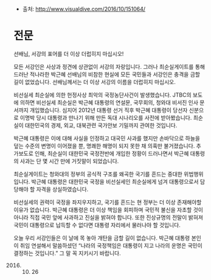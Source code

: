* 출처: http://www.visualdive.com/2016/10/151064/

# 전문

선배님, 서강의 표어를 더 이상 더럽히지 마십시오!

모든 서강인은 사상과 정견에 상관없이 서강의 자랑입니다. 그러나 최순실게이트를 통해 드러난 적나라한 박근혜 선배님의 비참한 현실에 모든 국민들과 서강인은 충격을 금할 길이 없었습니다. 선배님께서는 더 이상 서강의 이름을 더럽히지 마십시오.

비선실세 최순실에 의한 헌정사상 최악의 국정농단사건이 발생했습니다. JTBC의 보도에 의하면 비선실세 최순실은 박근혜 대통령의 연설문, 국무회의, 청와대 비서진 인사 문서까지 개입했습니다. 심지어 2012년 대통령 선거 직후 박근혜 대통령이 당선자 신분으로 이명박 당시 대통령과 만나기 위해 만든 독대 시나리오를 사전에 받아봤습니다. 최순실이 대한민국의 경제, 외교, 대북관련 국가안보 기밀까지 관여한 것입니다.

박근혜 대통령은 이에 대해 사실을 인정하고 대국민 사과를 했지만 손바닥으로 하늘을 덮는 수준의 변명이 이어졌을 뿐, 명쾌한 해명이 되지 못한 채 의혹만 불거졌습니다. 추가보도로 인해, 최순실이 대한민국 국정전반에 개입한 정황이 드러나면서 박근혜 대통령의 사과는 단 몇 시간 만에 거짓말이 되었습니다.

최순실게이트는 청와대의 정부의 공식적 구조를 왜곡한 국기를 흔드는 중대한 위법행위입니다. 박근혜 대통령은 대한민국 국정을 비선실세인 최순실에게 넘겨 대통령으로서 담당해야 할 자격을 상실하였습니다.

비선실세의 권력이 국정을 좌지우지하고, 국기를 흔드는 현 정부는 더 이상 존재해야할 이유가 없습니다. 박근혜 대통령은 더 이상 책임을 회피하며 국민적 불신을 자초할 것이 아니라 직접 국민 앞에 사과하고 진실을 밝혀야 합니다. 또한 진상규명의 전말이 밝혀져 국민이 대통령으로 납득할 수 없다면 대통령 자리에서 물러나야 할 것입니다.

오늘 우리 서강인들은 이 날에 목 놓아 개탄을 금할 길이 없습니다. 박근혜 대통령 본인이 취임 연설해서 말씀하셨던 “나라의 국정책임은 대통령이 지고 나라의 운명은 국민이 결정하는 것입니다.” 그 말 꼭 지키시기 바랍니다.

2016. 10. 26


